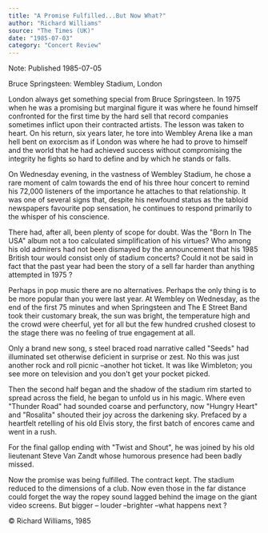 ```yaml
---
title: "A Promise Fulfilled...But Now What?"
author: "Richard Williams"
source: "The Times (UK)"
date: "1985-07-03"
category: "Concert Review"
---
```


Note: Published 1985-07-05

Bruce Springsteen: Wembley Stadium, London

London always get something special from Bruce Springsteen. In 1975 when he was a promising but marginal figure it was where he found himself confronted for the first time by the hard sell that record companies sometimes inflict upon their contracted artists. The lesson was taken to heart. On his return, six years later, he tore into Wembley Arena like a man hell bent on exorcism as if London was where he had to prove to himself and the world that he had achieved success without compromising the integrity he fights so hard to define and by which he stands or falls.

On Wednesday evening, in the vastness of Wembley Stadium, he chose a rare moment of calm towards the end of his three hour concert to remind his 72,000 listeners of the importance he attaches to that relationship. It was one of several signs that, despite his newfound status as the tabloid newspapers favourite pop sensation, he continues to respond primarily to the whisper of his conscience.

There had, after all, been plenty of scope for doubt. Was the "Born In The USA" album not a too calculated simplification of his virtues? Who among his old admirers had not been dismayed by the announcement that his 1985 British tour would consist only of stadium concerts? Could it not be said in fact that the past year had been the story of a sell far harder than anything attempted in 1975 ?

Perhaps in pop music there are no alternatives. Perhaps the only thing is to be more popular than you were last year. At Wembley on Wednesday, as the end of the first 75 minutes and when Springsteen and The E Street Band took their customary break, the sun was bright, the temperature high and the crowd were cheerful, yet for all but the few hundred crushed closest to the stage there was no feeling of true engagement at all.

Only a brand new song, s steel braced road narrative called "Seeds" had illuminated set otherwise deficient in surprise or zest. No this was just another rock and roll picnic –another hot ticket. It was like Wimbleton; you see more on television and you don't get your pocket picked.

Then the second half began and the shadow of the stadium rim started to spread across the field, he began to unfold us in his magic. Where even "Thunder Road" had sounded coarse and perfunctory, now "Hungry Heart" and "Rosalita" shouted their joy across the darkening sky. Prefaced by a heartfelt retelling of his old Elvis story, the first batch of encores came and went in a rush.

For the final gallop ending with "Twist and Shout", he was joined by his old lieutenant Steve Van Zandt whose humorous presence had been badly missed.

Now the promise was being fulfilled. The contract kept. The stadium reduced to the dimensions of a club. Now even those in the far distance could forget the way the ropey sound lagged behind the image on the giant video screens. But bigger – louder –brighter –what happens next ?

© Richard Williams, 1985
